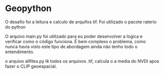 # Geopython
O desafio foi a leitura e calculo de arquifos tif.
Foi utilizado o pacote raterio do python

O arquivo main.py foi utilizado para eu poder desenvolver a logica e verificar como o código funciona.
É bem complexo o problema, como nunca havia visto este tipo de abordagem ainda não tenho todo o entendimento.

o arquivo allfiles.py lê todos os arquivos .tif, calcula o a media do NVDI apos fazer o CLIP geoespacial.

